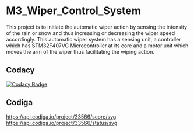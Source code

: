 # M3_Wiper_Control_System
This project is to initiate the automatic wiper action by sensing the intensity of the rain or snow and thus increasing or decreasing the wiper speed accordingly. This automatic wiper system has a sensing unit, a controller which has STM32F407VG Microcontroller at its core and a motor unit which moves the arm of the wiper thus facilitating the wiping action.
## Codacy
[![Codacy Badge](https://app.codacy.com/project/badge/Grade/cab19949f13743f3b289688493b06ac0)](https://www.codacy.com/gh/somayyahugar/M3_Wiper_Control_System/dashboard?utm_source=github.com&amp;utm_medium=referral&amp;utm_content=somayyahugar/M3_Wiper_Control_System&amp;utm_campaign=Badge_Grade)

## Codiga
https://api.codiga.io/project/33566/score/svg
https://api.codiga.io/project/33566/status/svg

